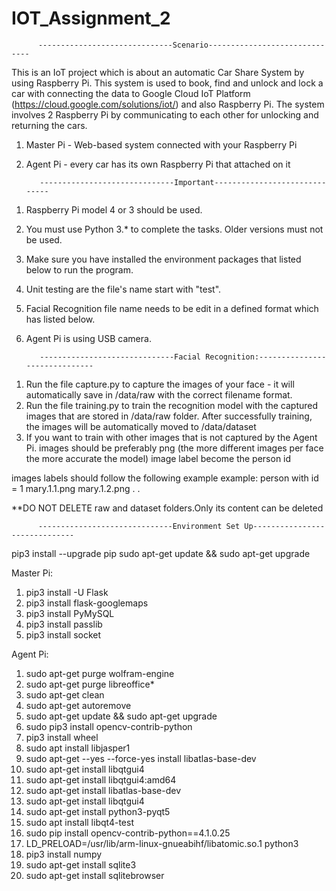# IOT_Assignment_2

          ------------------------------Scenario------------------------------

This is an IoT project which is about an automatic Car Share System by using Raspberry Pi.
This system is used to book, find and unlock and lock a car with connecting the data to Google Cloud IoT Platform (https://cloud.google.com/solutions/iot/) and also Raspberry Pi.
The system involves 2 Raspberry Pi by communicating to each other for unlocking and returning the cars.
1) Master Pi - Web-based system connected with your Raspberry Pi
2) Agent Pi - every car has its own Raspberry Pi that attached on it


          ------------------------------Important------------------------------ 
1. Raspberry Pi model 4 or 3 should be used.
2. You must use Python 3.* to complete the tasks. Older versions must not be used.
3. Make sure you have installed the environment packages that listed below to run the program.
4. Unit testing are the file's name start with "test".
5. Facial Recognition file name needs to be edit in a defined format which has listed below.
6. Agent Pi is using USB camera.


          ------------------------------Facial Recognition:------------------------------
1) Run the file capture.py to capture the images of your face - it will automatically save in /data/raw with the correct filename format.
2) Run the file training.py to train the recognition model with the captured images that are stored in /data/raw folder. After successfully training, the images will be automatically moved to /data/dataset
3) If you want to train with other images that is not captured by the Agent Pi.
images should be preferably png (the more different images per face the more accurate the model)
image label become the person id

images labels should follow the following example
example: person with id = 1
  mary.1.1.png
  mary.1.2.png
  . 
  .  

**DO NOT DELETE raw and dataset folders.Only its content can be deleted


          ------------------------------Environment Set Up------------------------------

pip3 install --upgrade pip
sudo apt-get update && sudo apt-get upgrade

Master Pi:
1. pip3 install -U Flask
2. pip3 install flask-googlemaps
3. pip3 install PyMySQL
4. pip3 install passlib
5. pip3 install socket

Agent Pi:
1. sudo apt-get purge wolfram-engine
2. sudo apt-get purge libreoffice*
3. sudo apt-get clean
4. sudo apt-get autoremove
5. sudo apt-get update && sudo apt-get upgrade
6. sudo pip3 install opencv-contrib-python
7. pip3 install wheel
8. sudo apt install libjasper1
9. sudo apt-get --yes --force-yes install libatlas-base-dev
10. sudo apt-get install libqtgui4 
11. sudo apt-get install libqtgui4:amd64
12. sudo apt-get install libatlas-base-dev
13. sudo apt-get install libqtgui4 
14. sudo apt-get install python3-pyqt5 
15. sudo apt install libqt4-test
16. sudo pip install opencv-contrib-python==4.1.0.25
17. LD_PRELOAD=/usr/lib/arm-linux-gnueabihf/libatomic.so.1 python3
18. pip3 install numpy
19. sudo apt-get install sqlite3
20. sudo apt-get install sqlitebrowser

